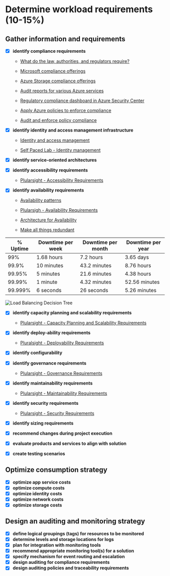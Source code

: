 # Determine workload requirements (10-15%)

## Gather information and requirements

- [x] __identify compliance requirements__

  - [What do the law, authorities, and regulators require?](https://docs.microsoft.com/en-us/azure/architecture/framework/security/law-authority)

  - [Microsoft compliance offerings](https://docs.microsoft.com/en-gb/microsoft-365/compliance/offering-home)

  - [Azure Storage compliance offerings](https://docs.microsoft.com/en-us/azure/storage/common/storage-compliance-offerings)

  - [Audit reports for various Azure services](https://servicetrust.microsoft.com/)

  - [Regulatory compliance dashboard in Azure Security Center](https://azure.microsoft.com/en-us/blog/regulatory-compliance-dashboard-in-azure-security-center-now-available/)

  - [Apply Azure policies to enforce compliance](https://azure.microsoft.com/en-us/services/azure-policy/)

  - [Audit and enforce policy compliance](https://docs.microsoft.com/en-us/azure/architecture/framework/security/governance#audit-and-enforce-policy-compliance)

- [x] __identify identity and access management infrastructure__

  - [Identity and access management](https://docs.microsoft.com/en-us/azure/architecture/framework/security/identity)

  - [Self Paced Lab - Identity management](https://docs.microsoft.com/en-gb/learn/modules/design-for-security-in-azure/3-identity-management)

- [x] __identify service-oriented architectures__
- [x] __identify accessibility requirements__

  - [Plularsight - Accessibility Requirements](https://app.pluralsight.com/course-player?clipId=40fe86cf-f9c1-4ace-87e7-863f1bc54d4b)
- [x] __identify availability requirements__

  - [Availability patterns](https://docs.microsoft.com/en-us/azure/architecture/patterns/category/availability)

  - [Plularsigh - Availability Requirements](https://app.pluralsight.com/course-player?clipId=cdd824ec-8533-4701-802b-5e0375de83ac)

  - [Architecture for Availability](https://docs.microsoft.com/en-us/azure/architecture/guide/pillars#availability)

  - [Make all things redundant](https://docs.microsoft.com/en-us/azure/architecture/guide/design-principles/redundancy)

|% Uptime|Downtime per week|Downtime per month|Downtime per year|
|--- |--- |--- |--- |
|99%|1.68 hours|7.2 hours|3.65 days|
|99.9%|10 minutes|43.2 minutes|8.76 hours|
|99.95%|5 minutes|21.6 minutes|4.38 hours|
|99.99%|1 minute|4.32 minutes|52.56 minutes|
|99.999%|6 seconds|26 seconds|5.26 minutes|

![Load Balancing Decision Tree](https://docs.microsoft.com/en-us/azure/architecture/guide/technology-choices/images/load-balancing-decision-tree.png)

- [x] __identify capacity planning and scalability requirements__

  - [Plularsight - Capacity Planning and Scalability Requirements](https://app.pluralsight.com/course-player?clipId=5a12417b-35db-450e-8b6b-5f797df22679)
- [x] __identify deploy-ability requirements__

  - [Pluralsight - Deployability Requirements](https://app.pluralsight.com/course-player?clipId=c028929c-bbe2-46ed-8f04-8b2a5574c2af)
- [x] __identify configurability__
- [x] __identify governance requirements__

  - [Plularsight - Governance Requirements](https://app.pluralsight.com/course-player?clipId=a12acd37-4df1-4f2a-a66c-f598ded13841)
- [x] __identify maintainability requirements__

  - [Plularsight - Maintainability Requirements](https://app.pluralsight.com/course-player?clipId=400d6f60-2141-423c-b37a-605814b4c1f8)
- [x] __identify security requirements__

  - [Plularsight - Security Requirements](https://app.pluralsight.com/course-player?clipId=5a12417b-35db-450e-8b6b-5f797df22679)
- [x] __identify sizing requirements__
- [x] __recommend changes during project execution__
- [x] __evaluate products and services to align with solution__
- [x] __create testing scenarios__

## Optimize consumption strategy

- [x] __optimize app service costs__
- [x] __optimize compute costs__
- [x] __optimize identity costs__
- [x] __optimize network costs__
- [x] __optimize storage costs__

## Design an auditing and monitoring strategy

- [x] __define logical groupings (tags) for resources to be monitored__
- [x] __determine levels and storage locations for logs__
- [x] __plan for integration with monitoring tools__
- [x] __recommend appropriate monitoring tool(s) for a solution__
- [x] __specify mechanism for event routing and escalation__
- [x] __design auditing for compliance requirements__
- [x] __design auditing policies and traceability requirements__